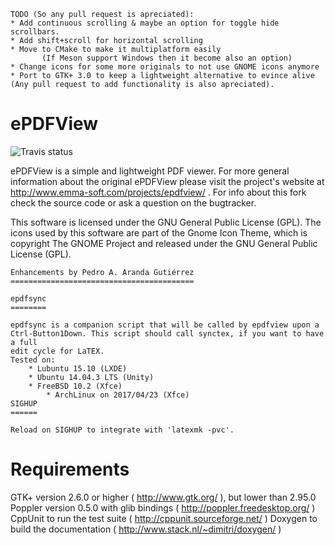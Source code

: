     TODO (So any pull request is apreciated): 
	* Add continuous scrolling & maybe an option for toggle hide scrollbars. 
	* Add shift+scroll for horizontal scrolling
	* Move to CMake to make it multiplatform easily
           (If Meson support Windows then it become also an option)
	* Change icons for some more originals to not use GNOME icons anymore
	* Port to GTK+ 3.0 to keep a lightweight alternative to evince alive
    (Any pull request to add functionality is also apreciated).


 ePDFView
 ========


![Travis status](https://travis-ci.org/jristz/epdfview.svg)

 ePDFView is a simple and lightweight PDF viewer.
 For more general information about the original ePDFView please visit the project's website at 
 http://www.emma-soft.com/projects/epdfview/ .
 For info about this fork check the source code or ask a question on the bugtracker.

 This software is licensed under the GNU General Public License (GPL).
 The icons used by this software are part of the Gnome Icon Theme, 
 which is copyright The GNOME Project and released under the GNU General Public License (GPL).

    Enhancements by Pedro A. Aranda Gutiérrez
    =========================================

	epdfsync
	========

	epdfsync is a companion script that will be called by epdfview upon a
	Ctrl-Button1Down. This script should call synctex, if you want to have a full 
	edit cycle for LaTEX.
	Tested on:
	    * Lubuntu 15.10 (LXDE)
	    * Ubuntu 14.04.3 LTS (Unity)
	    * FreeBSD 10.2 (Xfce)
            * ArchLinux on 2017/04/23 (Xfce)
	SIGHUP
	======

	Reload on SIGHUP to integrate with 'latexmk -pvc'.


 Requirements
 ============
 
 GTK+ version 2.6.0 or higher ( http://www.gtk.org/ ), but lower than 2.95.0
 Poppler version 0.5.0 with glib bindings ( http://poppler.freedesktop.org/ )
 CppUnit to run the test suite ( http://cppunit.sourceforge.net/ )
 Doxygen to build the documentation ( http://www.stack.nl/~dimitri/doxygen/ )
